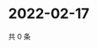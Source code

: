 # 2022-02-17

共 0 条

<!-- BEGIN WEIBO -->
<!-- 最后更新时间 Thu Feb 17 2022 03:12:22 GMT+0800 (China Standard Time) -->

<!-- END WEIBO -->
